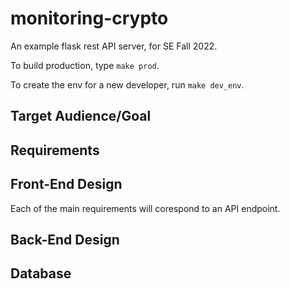 # monitoring-crypto
An example flask rest API server, for SE Fall 2022.

To build production, type `make prod`.

To create the env for a new developer, run `make dev_env`.

## Target Audience/Goal


## Requirements


## Front-End Design

Each of the main requirements will corespond to an API endpoint.

## Back-End Design


## Database

